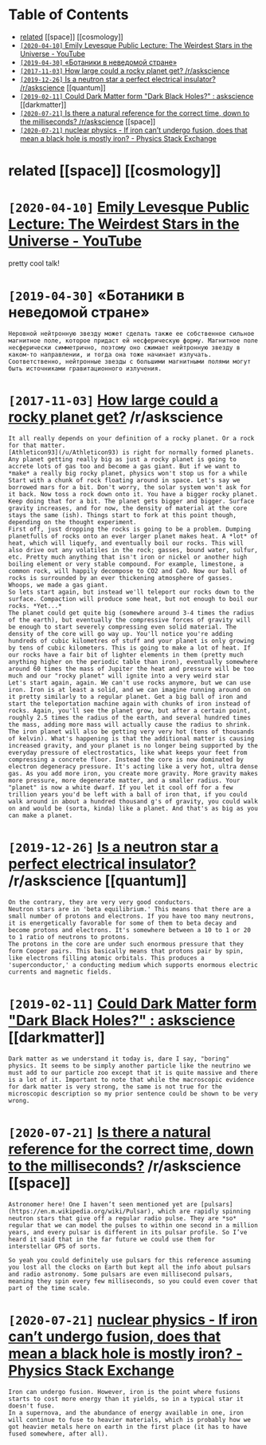 
# Table of Contents

-   [related](#rltd) [[space]] [[cosmology]]
-   [`[2020-04-10]` Emily Levesque Public Lecture: The Weirdest Stars in the Universe - YouTube](#swwwytbcmwtchvyrlbyymlylvlctrthwrdststrsnthnvrsytb) 
-   [`[2019-04-30]` «Ботаники в неведомой стране»](#ботаникивневедомойстране) 
-   [`[2017-11-03]` How large could a rocky planet get? /r/askscience](#srddtcmrskscnccmmntsdyhwlhwlrgcldrckyplntgtrskscnc) 
-   [`[2019-12-26]` Is a neutron star a perfect electrical insulator? /r/askscience](#srddtcmrskscnccmmntsfqlsntrprfctlctrclnsltrrskscnc) [[quantum]]
-   [`[2019-02-11]` Could Dark Matter form "Dark Black Holes?" : askscience](#swwwrddtcmrskscnccmmntszwrkmttrfrmdrkblckhlsskscnc) [[darkmatter]]
-   [`[2020-07-21]` Is there a natural reference for the correct time, down to the milliseconds? /r/askscience](#srddtcmrskscnccmmntshvwstcttmdwntthmllscndsrskscnc) [[space]]
-   [`[2020-07-21]` nuclear physics - If iron can’t undergo fusion, does that mean a black hole is mostly iron? - Physics Stack Exchange](#sphyscsstckxchngcmqstnsfrhlsmstlyrnphyscsstckxchng) 





# related       [[space]] [[cosmology]]




# `[2020-04-10]` [Emily Levesque Public Lecture: The Weirdest Stars in the Universe - YouTube](https://www.youtube.com/watch?v=YR-l0b2iYy0)

pretty cool talk!  




# `[2019-04-30]` «Ботаники в неведомой стране»

    Неровной нейтронную звезду может сделать также ее собственное сильное магнитное поле, которое придаст ей несферическую форму. Магнитное поле несферически симметрично, поэтому оно сжимает нейтронную звезду в каком-то направлении, и тогда она тоже начинает излучать. Соответственно, нейтронные звезды с большими магнитными полями могут быть источниками гравитационного излучения.




# `[2017-11-03]` [How large could a rocky planet get?](https://reddit.com/r/askscience/comments/7ad5y0/how_large_could_a_rocky_planet_get/dpa0c1q/) /r/askscience

    It all really depends on your definition of a rocky planet. Or a rock for that matter.
    [Athleticon93](/u/Athleticon93) is right for normally formed planets. Any planet getting really big as just a rocky planet is going to accrete lots of gas too and become a gas giant. But if we want to *make* a really big rocky planet, physics won't stop us for a while
    Start with a chunk of rock floating around in space. Let's say we borrowed mars for a bit. Don't worry, the solar system won't ask for it back. Now toss a rock down onto it. You have a bigger rocky planet. Keep doing that for a bit. The planet gets bigger and bigger. Surface gravity increases, and for now, the density of material at the core stays the same (ish). Things start to fork at this point though, depending on the thought experiment.
    First off, just dropping the rocks is going to be a problem. Dumping planetfulls of rocks onto an ever larger planet makes heat. A *lot* of heat, which will liquefy, and eventually boil our rocks. This will also drive out any volatiles in the rock; gasses, bound water, sulfur, etc. Pretty much anything that isn't iron or nickel or another high boiling element or very stable compound. For example, limestone, a common rock, will happily decompose to CO2 and CaO. Now our ball of rocks is surrounded by an ever thickening atmosphere of gasses. Whoops, we made a gas giant.
    So lets start again, but instead we'll teleport our rocks down to the surface. Compaction will produce some heat, but not enough to boil our rocks. *Yet...*
    The planet could get quite big (somewhere around 3-4 times the radius of the earth), but eventually the compressive forces of gravity will be enough to start severely compressing even solid material. The density of the core will go way up. You'll notice you're adding hundreds of cubic kilometres of stuff and your planet is only growing by tens of cubic kilometers. This is going to make a lot of heat. If our rocks have a fair bit of lighter elements in them (pretty much anything higher on the periodic table than iron), eventually somewhere around 60 times the mass of Jupiter the heat and pressure will be too much and our "rocky planet" will ignite into a very weird star
    Let's start again, again. We can't use rocks anymore, but we can use iron. Iron is at least a solid, and we can imagine running around on it pretty similarly to a regular planet. Get a big ball of iron and start the teleportation machine again with chunks of iron instead of rocks. Again, you'll see the planet grow, but after a certain point, roughly 2.5 times the radius of the earth, and several hundred times the mass, adding more mass will actually cause the radius to shrink. The iron planet will also be getting very very hot (tens of thousands of kelvin). What's happening is that the additional matter is causing increased gravity, and your planet is no longer being supported by the everyday pressure of electrostatics, like what keeps your feet from compressing a concrete floor. Instead the core is now dominated by electron degeneracy pressure. It's acting like a very hot, ultra dense gas. As you add more iron, you create more gravity. More gravity makes more pressure, more degenerate matter, and a smaller radius. Your "planet" is now a white dwarf. If you let it cool off for a few trillion years you'd be left with a ball of iron that, if you could walk around in about a hundred thousand g's of gravity, you could walk on and would be (sorta, kinda) like a planet. And that's as big as you can make a planet.




# `[2019-12-26]` [Is a neutron star a perfect electrical insulator?](https://reddit.com/r/askscience/comments/efuiql/is_a_neutron_star_a_perfect_electrical_insulator/fc2pzph/) /r/askscience      [[quantum]]

    On the contrary, they are very very good conductors.
    Neutron stars are in 'beta equilibrium.' This means that there are a small number of protons and electrons. If you have too many neutrons, it is energetically favorable for some of them to beta decay and become protons and electrons. It's somewhere between a 10 to 1 or 20 to 1 ratio of neutrons to protons.
    The protons in the core are under such enormous pressure that they form Cooper pairs. This basically means that protons pair by spin, like electrons filling atomic orbitals. This produces a 'superconductor,' a conducting medium which supports enormous electric currents and magnetic fields.




# `[2019-02-11]` [Could Dark Matter form "Dark Black Holes?" : askscience](https://www.reddit.com/r/askscience/comments/4zwy2d/could_dark_matter_form_dark_black_holes/)      [[darkmatter]]

    Dark matter as we understand it today is, dare I say, "boring" physics. It seems to be simply another particle like the neutrino we must add to our particle zoo except that it is quite massive and there is a lot of it. Important to note that while the macroscopic evidence for dark matter is very strong, the same is not true for the microscopic description so my prior sentence could be shown to be very wrong.




# `[2020-07-21]` [Is there a natural reference for the correct time, down to the milliseconds?](https://reddit.com/r/askscience/comments/hv1wua/is_there_a_natural_reference_for_the_correct_time/fyrhwvr/) /r/askscience      [[space]]

    Astronomer here! One I haven’t seen mentioned yet are [pulsars](https://en.m.wikipedia.org/wiki/Pulsar), which are rapidly spinning neutron stars that give off a regular radio pulse. They are *so* regular that we can model the pulses to within one second in a million years, and every pulsar is different in its pulsar profile. So I’ve heard it said that in the far future we could use them for interstellar GPS of sorts.
    
    So yeah you could definitely use pulsars for this reference assuming you lost all the clocks on Earth but kept all the info about pulsars and radio astronomy. Some pulsars are even millisecond pulsars, meaning they spin every few milliseconds, so you could even cover that part of the time scale.




# `[2020-07-21]` [nuclear physics - If iron can’t undergo fusion, does that mean a black hole is mostly iron? - Physics Stack Exchange](https://physics.stackexchange.com/questions/412331/if-iron-can-t-undergo-fusion-does-that-mean-a-black-hole-is-mostly-iron)

    Iron can undergo fusion. However, iron is the point where fusions starts to cost more energy than it yields, so in a typical star it doesn't fuse.
    In a supernova, and the abundance of energy available in one, iron will continue to fuse to heavier materials, which is probably how we got heavier metals here on earth in the first place (it has to have fused somewhere, after all).

